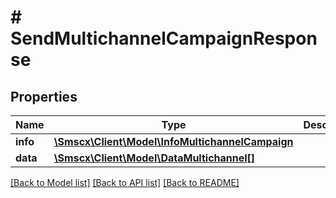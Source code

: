 # # SendMultichannelCampaignResponse

## Properties

Name | Type | Description | Notes
------------ | ------------- | ------------- | -------------
**info** | [**\Smscx\Client\Model\InfoMultichannelCampaign**](InfoMultichannelCampaign.md) |  |
**data** | [**\Smscx\Client\Model\DataMultichannel[]**](DataMultichannel.md) |  |

[[Back to Model list]](../../README.md#models) [[Back to API list]](../../README.md#endpoints) [[Back to README]](../../README.md)
